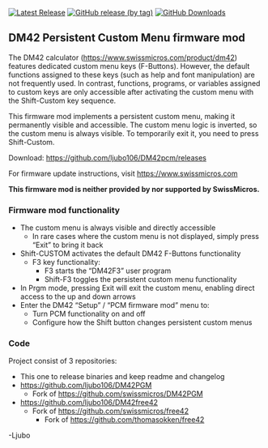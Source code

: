 [![Latest Release](http://img.shields.io/github/release/ljubo106/DM42pcm?label=download)](http://github.com/ljubo106/DM42pcm/releases)
[![GitHub release (by tag)](https://img.shields.io/github/downloads/ljubo106/DM42pcm/DM42pcm-3.22.9/total?label=downloads%20v3.22.9)](http://github.com/ljubo106/DM42pcm/releases)
[![GitHub Downloads](http://img.shields.io/github/downloads/ljubo106/DM42pcm/total?label=downloads)](http://github.com/ljubo106/DM42pcm/releases)


## DM42 Persistent Custom Menu firmware mod

The DM42 calculator (https://www.swissmicros.com/product/dm42) features dedicated custom menu keys (F-Buttons). However, the default functions assigned to these keys (such as help and font manipulation) are not frequently used. In contrast, functions, programs, or variables assigned to custom keys are only accessible after activating the custom menu with the Shift-Custom key sequence.

This firmware mod implements a persistent custom menu, making it permanently visible and accessible. The custom menu logic is inverted, so the custom menu is always visible. To temporarily exit it, you need to press Shift-Custom.

Download: https://github.com/ljubo106/DM42pcm/releases

For firmware update instructions, visit https://www.swissmicros.com

**This firmware mod is neither provided by nor supported by SwissMicros.**


### Firmware mod functionality

* The custom menu is always visible and directly accessible
  * In rare cases where the custom menu is not displayed, simply press “Exit” to bring it back
* Shift-CUSTOM activates the default DM42 F-Buttons functionality
  * F3 key functionality:
    * F3 starts the “DM42F3” user program
    * Shift-F3 toggles the persistent custom menu functionality
* In Prgm mode, pressing Exit will exit the custom menu, enabling direct access to the up and down arrows
* Enter the DM42 “Setup” / “PCM firmware mod” menu to:
  * Turn PCM functionality on and off
  * Configure how the Shift button changes persistent custom menus


### Code

Project consist of 3 repositories:

* This one to release binaries and keep readme and changelog
* https://github.com/ljubo106/DM42PGM
  * Fork of https://github.com/swissmicros/DM42PGM
* https://github.com/ljubo106/DM42free42
  * Fork of https://github.com/swissmicros/free42
    * Fork of https://github.com/thomasokken/free42


-Ljubo
